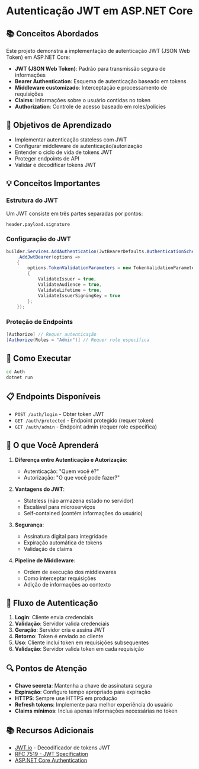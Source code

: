 # Autenticação JWT em ASP.NET Core

## 📚 Conceitos Abordados

Este projeto demonstra a implementação de autenticação JWT (JSON Web Token) em ASP.NET Core:

- **JWT (JSON Web Token)**: Padrão para transmissão segura de informações
- **Bearer Authentication**: Esquema de autenticação baseado em tokens
- **Middleware customizado**: Interceptação e processamento de requisições
- **Claims**: Informações sobre o usuário contidas no token
- **Authorization**: Controle de acesso baseado em roles/policies

## 🎯 Objetivos de Aprendizado

- Implementar autenticação stateless com JWT
- Configurar middleware de autenticação/autorização
- Entender o ciclo de vida de tokens JWT
- Proteger endpoints de API
- Validar e decodificar tokens JWT

## 💡 Conceitos Importantes

### Estrutura do JWT
Um JWT consiste em três partes separadas por pontos:
```
header.payload.signature
```

### Configuração do JWT
```csharp
builder.Services.AddAuthentication(JwtBearerDefaults.AuthenticationScheme)
    .AddJwtBearer(options =>
    {
        options.TokenValidationParameters = new TokenValidationParameters
        {
            ValidateIssuer = true,
            ValidateAudience = true,
            ValidateLifetime = true,
            ValidateIssuerSigningKey = true
        };
    });
```

### Proteção de Endpoints
```csharp
[Authorize] // Requer autenticação
[Authorize(Roles = "Admin")] // Requer role específica
```

## 🚀 Como Executar

```bash
cd Auth
dotnet run
```

## 📋 Endpoints Disponíveis

- `POST /auth/login` - Obter token JWT
- `GET /auth/protected` - Endpoint protegido (requer token)
- `GET /auth/admin` - Endpoint admin (requer role específica)

## 📖 O que Você Aprenderá

1. **Diferença entre Autenticação e Autorização**:
   - Autenticação: "Quem você é?"
   - Autorização: "O que você pode fazer?"

2. **Vantagens do JWT**:
   - Stateless (não armazena estado no servidor)
   - Escalável para microserviços
   - Self-contained (contém informações do usuário)

3. **Segurança**:
   - Assinatura digital para integridade
   - Expiração automática de tokens
   - Validação de claims

4. **Pipeline de Middleware**:
   - Ordem de execução dos middlewares
   - Como interceptar requisições
   - Adição de informações ao contexto

## 🔐 Fluxo de Autenticação

1. **Login**: Cliente envia credenciais
2. **Validação**: Servidor valida credenciais
3. **Geração**: Servidor cria e assina JWT
4. **Retorno**: Token é enviado ao cliente
5. **Uso**: Cliente inclui token em requisições subsequentes
6. **Validação**: Servidor valida token em cada requisição

## 🔍 Pontos de Atenção

- **Chave secreta**: Mantenha a chave de assinatura segura
- **Expiração**: Configure tempo apropriado para expiração
- **HTTPS**: Sempre use HTTPS em produção
- **Refresh tokens**: Implemente para melhor experiência do usuário
- **Claims mínimos**: Inclua apenas informações necessárias no token

## 📚 Recursos Adicionais

- [JWT.io](https://jwt.io/) - Decodificador de tokens JWT
- [RFC 7519 - JWT Specification](https://tools.ietf.org/html/rfc7519)
- [ASP.NET Core Authentication](https://docs.microsoft.com/en-us/aspnet/core/security/authentication/)
